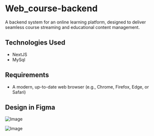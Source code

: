 # Web_course-backend
A backend system for an online learning platform, designed to deliver seamless course streaming and educational content management.

## Technologies Used
- NextJS
- MySql

## Requirements
- A modern, up-to-date web browser (e.g., Chrome, Firefox, Edge, or Safari)

## Design in Figma
![Image](https://github.com/user-attachments/assets/efc55894-c9fc-4605-af2c-1e9fac96ea45)

![Image](https://github.com/user-attachments/assets/8d3aad45-25cf-48d2-8585-7f3beb18198d)